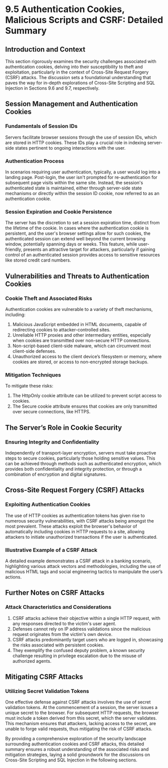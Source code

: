 # 9.5 Authentication Cookies, Malicious Scripts and CSRF: Detailed Summary

## Introduction and Context
This section rigorously examines the security challenges associated with authentication cookies, delving into their susceptibility to theft and exploitation, particularly in the context of Cross-Site Request Forgery (CSRF) attacks. The discussion sets a foundational understanding that paves the way for in-depth explorations of Cross-Site Scripting and SQL Injection in Sections 9.6 and 9.7, respectively.

## Session Management and Authentication Cookies
### Fundamentals of Session IDs
Servers facilitate browser sessions through the use of session IDs, which are stored in HTTP cookies. These IDs play a crucial role in indexing server-side states pertinent to ongoing interactions with the user.

### Authentication Process
In scenarios requiring user authentication, typically, a user would log into a landing page. Post-login, the user isn't prompted for re-authentication for subsequent page visits within the same site. Instead, the session's authenticated state is maintained, either through server-side state mechanisms or directly within the session ID cookie, now referred to as an authentication cookie.

### Session Expiration and Cookie Persistence
The server has the discretion to set a session expiration time, distinct from the lifetime of the cookie. In cases where the authentication cookie is persistent, and the user's browser settings allow for such cookies, the authenticated session can extend well beyond the current browsing window, potentially spanning days or weeks. This feature, while user-friendly, presents an attractive target for attackers, particularly if gaining control of an authenticated session provides access to sensitive resources like stored credit card numbers.

## Vulnerabilities and Threats to Authentication Cookies
### Cookie Theft and Associated Risks
Authentication cookies are vulnerable to a variety of theft mechanisms, including:
1. Malicious JavaScript embedded in HTML documents, capable of redirecting cookies to attacker-controlled sites.
2. Unreliable HTTP proxies and other intermediary entities, especially when cookies are transmitted over non-secure HTTP connections.
3. Non-script-based client-side malware, which can circumvent most client-side defenses.
4. Unauthorized access to the client device’s filesystem or memory, where cookies are stored, or access to non-encrypted storage backups.

### Mitigation Techniques
To mitigate these risks:
1. The HttpOnly cookie attribute can be utilized to prevent script access to cookies.
2. The Secure cookie attribute ensures that cookies are only transmitted over secure connections, like HTTPS.

## The Server’s Role in Cookie Security
### Ensuring Integrity and Confidentiality
Independently of transport-layer encryption, servers must take proactive steps to secure cookies, particularly those holding sensitive values. This can be achieved through methods such as authenticated encryption, which provides both confidentiality and integrity protection, or through a combination of encryption and digital signatures.

## Cross-Site Request Forgery (CSRF) Attacks
### Exploiting Authentication Cookies
The use of HTTP cookies as authentication tokens has given rise to numerous security vulnerabilities, with CSRF attacks being amongst the most prevalent. These attacks exploit the browser's behavior of automatically including cookies in HTTP requests to a site, allowing attackers to initiate unauthorized transactions if the user is authenticated.

### Illustrative Example of a CSRF Attack
A detailed example demonstrates a CSRF attack in a banking scenario, highlighting various attack vectors and methodologies, including the use of malicious HTML tags and social engineering tactics to manipulate the user’s actions.

## Further Notes on CSRF Attacks
### Attack Characteristics and Considerations
1. CSRF attacks achieve their objective within a single HTTP request, with any responses directed to the victim's user agent.
2. Defenses cannot rely on IP address validations since the malicious request originates from the victim's own device.
3. CSRF attacks predominantly target users who are logged in, showcasing the risks associated with persistent cookies.
4. They exemplify the confused deputy problem, a known security challenge resulting in privilege escalation due to the misuse of authorized agents.

## Mitigating CSRF Attacks
### Utilizing Secret Validation Tokens
One effective defense against CSRF attacks involves the use of secret validation tokens. At the commencement of a session, the server issues a unique secret to the browser. For subsequent HTTP requests, the browser must include a token derived from this secret, which the server validates. This mechanism ensures that attackers, lacking access to the secret, are unable to forge valid requests, thus mitigating the risk of CSRF attacks.

By providing a comprehensive exploration of the security landscape surrounding authentication cookies and CSRF attacks, this detailed summary ensures a robust understanding of the associated risks and mitigation strategies, laying a solid groundwork for the discussions on Cross-Site Scripting and SQL Injection in the following sections.
